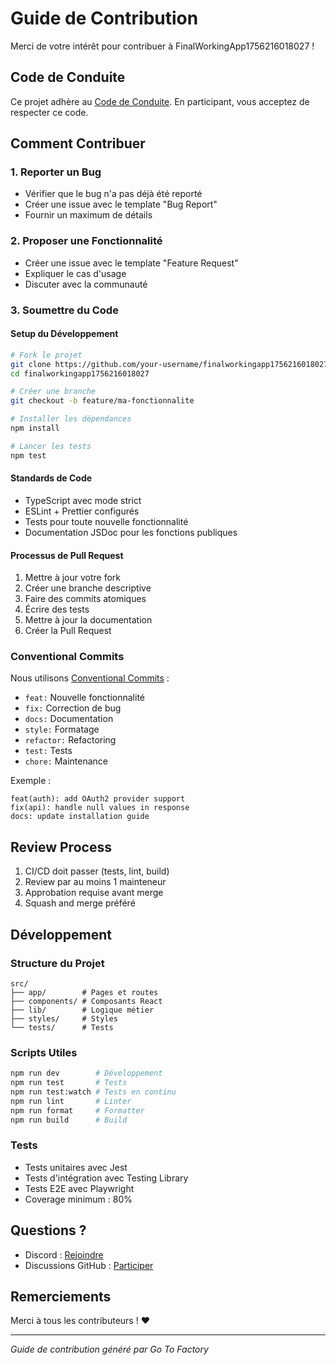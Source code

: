 # Guide de Contribution

Merci de votre intérêt pour contribuer à FinalWorkingApp1756216018027 ! 

## Code de Conduite

Ce projet adhère au [Code de Conduite](CODE_OF_CONDUCT.md). En participant, vous acceptez de respecter ce code.

## Comment Contribuer

### 1. Reporter un Bug

- Vérifier que le bug n'a pas déjà été reporté
- Créer une issue avec le template "Bug Report"
- Fournir un maximum de détails

### 2. Proposer une Fonctionnalité

- Créer une issue avec le template "Feature Request"
- Expliquer le cas d'usage
- Discuter avec la communauté

### 3. Soumettre du Code

#### Setup du Développement

```bash
# Fork le projet
git clone https://github.com/your-username/finalworkingapp1756216018027.git
cd finalworkingapp1756216018027

# Créer une branche
git checkout -b feature/ma-fonctionnalite

# Installer les dépendances
npm install

# Lancer les tests
npm test
```

#### Standards de Code

- TypeScript avec mode strict
- ESLint + Prettier configurés
- Tests pour toute nouvelle fonctionnalité
- Documentation JSDoc pour les fonctions publiques

#### Processus de Pull Request

1. Mettre à jour votre fork
2. Créer une branche descriptive
3. Faire des commits atomiques
4. Écrire des tests
5. Mettre à jour la documentation
6. Créer la Pull Request

### Conventional Commits

Nous utilisons [Conventional Commits](https://www.conventionalcommits.org/) :

- `feat:` Nouvelle fonctionnalité
- `fix:` Correction de bug
- `docs:` Documentation
- `style:` Formatage
- `refactor:` Refactoring
- `test:` Tests
- `chore:` Maintenance

Exemple :
```
feat(auth): add OAuth2 provider support
fix(api): handle null values in response
docs: update installation guide
```

## Review Process

1. CI/CD doit passer (tests, lint, build)
2. Review par au moins 1 mainteneur
3. Approbation requise avant merge
4. Squash and merge préféré

## Développement

### Structure du Projet

```
src/
├── app/        # Pages et routes
├── components/ # Composants React
├── lib/        # Logique métier
├── styles/     # Styles
└── tests/      # Tests
```

### Scripts Utiles

```bash
npm run dev        # Développement
npm run test       # Tests
npm run test:watch # Tests en continu
npm run lint       # Linter
npm run format     # Formatter
npm run build      # Build
```

### Tests

- Tests unitaires avec Jest
- Tests d'intégration avec Testing Library
- Tests E2E avec Playwright
- Coverage minimum : 80%

## Questions ?

- Discord : [Rejoindre](https://discord.gg/...)
- Discussions GitHub : [Participer](undefined/discussions)

## Remerciements

Merci à tous les contributeurs ! ❤️

---
*Guide de contribution généré par Go To Factory*